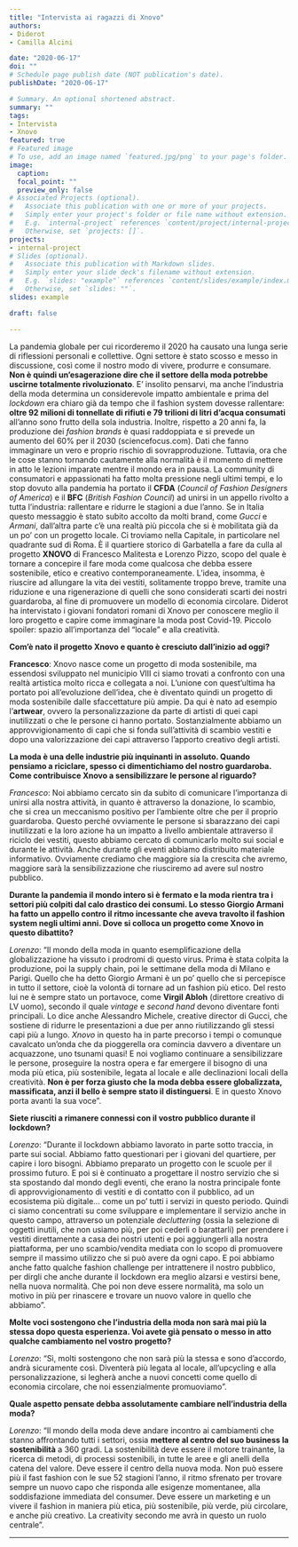 ```yaml
---
title: "Intervista ai ragazzi di Xnovo"
authors:
- Diderot
- Camilla Alcini

date: "2020-06-17"
doi: ""
# Schedule page publish date (NOT publication's date).
publishDate: "2020-06-17"

# Summary. An optional shortened abstract.
summary: ""
tags:
- Intervista
- Xnovo
featured: true
# Featured image
# To use, add an image named `featured.jpg/png` to your page's folder.
image:
  caption:
  focal_point: ""
  preview_only: false
# Associated Projects (optional).
#   Associate this publication with one or more of your projects.
#   Simply enter your project's folder or file name without extension.
#   E.g. `internal-project` references `content/project/internal-project/index.md`.
#   Otherwise, set `projects: []`.
projects:
- internal-project
# Slides (optional).
#   Associate this publication with Markdown slides.
#   Simply enter your slide deck's filename without extension.
#   E.g. `slides: "example"` references `content/slides/example/index.md`.
#   Otherwise, set `slides: ""`.
slides: example

draft: false

---
```

La pandemia globale per cui ricorderemo il 2020 ha causato una lunga serie di riflessioni personali e collettive.
Ogni settore è stato scosso e messo in discussione, così come il nostro modo di vivere, produrre e consumare.
**Non è quindi un’esagerazione dire che il settore della moda potrebbe uscirne totalmente rivoluzionato**.
E’ insolito pensarvi, ma anche l’industria della moda determina un considerevole impatto ambientale e prima del *lockdown* era chiaro già da tempo che il fashion system dovesse rallentare: **oltre 92 milioni di tonnellate di rifiuti e 79 trilioni di litri d’acqua consumati** all’anno sono frutto della sola industria. Inoltre, rispetto a 20 anni fa, la produzione dei *fashion brands* è quasi raddoppiata e si prevede un aumento del 60% per il 2030 (sciencefocus.com). Dati che fanno immaginare un vero e proprio rischio di sovrapproduzione.
Tuttavia, ora che le cose stanno tornando cautamente alla normalità è il momento di mettere in atto le lezioni imparate mentre il mondo era in pausa.
La community di consumatori e appassionati ha fatto molta pressione negli ultimi tempi, e lo stop dovuto alla pandemia ha portato il **CFDA** (*Council of Fashion Designers of America*) e il **BFC** (*British Fashion Council*) ad unirsi in un appello rivolto a tutta l’industria: rallentare e ridurre le stagioni a due l’anno.
Se in Italia questo messaggio è stato subito accolto da molti brand, come *Gucci* e *Armani*, dall’altra parte c’è una realtà più piccola che si è mobilitata già da un po’ con un progetto locale.
Ci troviamo nella Capitale, in particolare nel quadrante sud di Roma.
È il quartiere storico di Garbatella a fare da culla al progetto **XNOVO** di Francesco Malitesta e Lorenzo Pizzo, scopo del quale è tornare a concepire il fare moda come qualcosa che debba essere sostenibile, etico e creativo contemporaneamente.
L’idea, insomma, è riuscire ad allungare la vita dei vestiti, solitamente troppo breve, tramite una riduzione e una rigenerazione di quelli che sono considerati scarti dei nostri guardaroba, al fine di promuovere un modello di economia circolare.
Diderot ha intervistato i giovani fondatori romani di Xnovo per conoscere meglio il loro progetto e capire come immaginare la moda post Covid-19.
Piccolo spoiler: spazio all’importanza del “locale” e alla creatività.


**Com’è nato il progetto Xnovo e quanto è cresciuto dall’inizio ad oggi?**

**Francesco**:
Xnovo nasce come un progetto di moda sostenibile, ma essendosi sviluppato nel municipio VIII ci siamo trovati a confronto con una realtà artistica molto ricca e collegata a noi.
L’unione con quest’ultima ha portato poi all’evoluzione dell’idea, che è diventato quindi un progetto di moda sostenibile dalle sfaccettature più ampie. Da qui è nato ad esempio l’**artwear**, ovvero la personalizzazione da parte di artisti di quei capi inutilizzati o che le persone ci hanno portato. Sostanzialmente abbiamo un approvvigionamento di capi che si fonda sull’attività di scambio vestiti e dopo una valorizzazione dei capi attraverso l’apporto creativo degli artisti.

**La moda è una delle industrie più inquinanti in assoluto.
Quando pensiamo a riciclare, spesso ci dimentichiamo del nostro guardaroba. Come contribuisce Xnovo a sensibilizzare le persone al riguardo?**

*Francesco*:
Noi abbiamo cercato sin da subito di comunicare l’importanza di unirsi alla nostra attività, in quanto è attraverso la donazione, lo scambio, che si crea un meccanismo positivo per l’ambiente oltre che per il proprio guardaroba. Questo perché ovviamente le persone si sbarazzano dei capi inutilizzati e la loro azione ha un impatto a livello ambientale attraverso il riciclo dei vestiti, questo abbiamo cercato di comunicarlo molto sui social e durante le attività.
Anche durante gli eventi abbiamo distribuito materiale informativo.
Ovviamente crediamo che maggiore sia la crescita che avremo, maggiore sarà la sensibilizzazione che riusciremo ad avere sul nostro pubblico.

**Durante la pandemia il mondo intero si è fermato e la moda rientra tra i settori più colpiti dal calo drastico dei consumi. Lo stesso Giorgio Armani ha fatto un appello contro il ritmo incessante che aveva travolto il fashion system negli ultimi anni. Dove si colloca un progetto come Xnovo in questo dibattito?**

*Lorenzo*:
“Il mondo della moda in quanto esemplificazione della globalizzazione ha vissuto i prodromi di questo virus. Prima è stata colpita la produzione, poi la supply chain, poi le settimane della moda di Milano e Parigi. Quello che ha detto Giorgio Armani è un po’ quello che si percepisce in tutto il settore, cioè la volontà di tornare ad un fashion più etico. Del resto lui ne è sempre stato un portavoce, come **Virgil Abloh** (direttore creativo di LV uomo), secondo il quale *vintage* e *second hand* devono diventare fonti principali. Lo dice anche Alessandro Michele, creative director di Gucci, che sostiene di ridurre le presentazioni a due per anno riutilizzando gli stessi capi più a lungo. *Xnovo* in questo ha in parte precorso i tempi o comunque cavalcato un’onda che da pioggerella ora comincia davvero a diventare un acquazzone, uno tsunami quasi! E noi vogliamo continuare a sensibilizzare le persone, proseguire la nostra opera e far emergere il bisogno di una moda più etica, più sostenibile, legata al locale e alle declinazioni locali della creatività. **Non è per forza giusto che la moda debba essere globalizzata, massificata, anzi il bello è sempre stato il distinguersi**. E in questo Xnovo porta avanti la sua voce”.

**Siete riusciti a rimanere connessi con il vostro pubblico durante il lockdown?**

*Lorenzo*:
“Durante il lockdown abbiamo lavorato in parte sotto traccia, in parte sui social.
Abbiamo fatto questionari per i giovani del quartiere, per capire i loro bisogni. Abbiamo preparato un progetto con le scuole per il prossimo futuro. E poi si è continuato a progettare il nostro servizio che si sta spostando dal mondo degli eventi, che erano la nostra principale fonte di approvvigionamento di vestiti e di contatto con il pubblico, ad un ecosistema più digitale… come un po’ tutti i servizi in questo periodo. Quindi ci siamo concentrati su come sviluppare e implementare il servizio anche in questo campo, attraverso un potenziale *decluttering* (ossia la selezione di oggetti inutili, che non usiamo più, per poi cederli o barattarli) per prendere i vestiti direttamente a casa dei nostri utenti e poi aggiungerli alla nostra piattaforma, per uno scambio/vendita mediata con lo scopo di promuovere sempre il massimo utilizzo che si può avere da ogni capo.
E poi abbiamo anche fatto qualche fashion challenge per intrattenere il nostro pubblico, per dirgli che anche durante il lockdown era meglio alzarsi e vestirsi bene, nella nuova normalità. Che poi non deve essere normalità, ma solo un motivo in più per rinascere e trovare un nuovo valore in quello che abbiamo”.

**Molte voci sostengono che l’industria della moda non sarà mai più la stessa dopo questa esperienza. Voi avete già pensato o messo in atto qualche cambiamento nel vostro progetto?**

*Lorenzo*:
“Sì, molti sostengono che non sarà più la stessa e sono d’accordo, andrà sicuramente così. Diventerà più legata al locale, all’upcycling e alla personalizzazione, si legherà anche a nuovi concetti come quello di economia circolare, che noi essenzialmente promuoviamo”.

**Quale aspetto pensate debba assolutamente cambiare nell’industria della moda?**

*Lorenzo*:
“Il mondo della moda deve andare incontro ai cambiamenti che stanno affrontando tutti i settori, ossia **mettere al centro del suo business la sostenibilità** a 360 gradi. La sostenibilità deve essere il motore trainante, la ricerca di metodi, di processi sostenibili, in tutte le aree e gli anelli della catena del valore. Deve essere il centro della nuova moda. Non può essere più il fast fashion con le sue 52 stagioni l’anno, il ritmo sfrenato per trovare sempre un nuovo capo che risponda alle esigenze momentanee, alla soddisfazione immediata del consumer. Deve essere un marketing e un vivere il fashion in maniera più etica, più sostenibile, più verde, più circolare, e anche più creativo. La creativity secondo me avrà in questo un ruolo centrale”.


---
